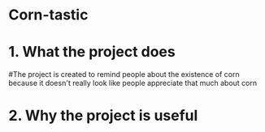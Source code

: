 # Corn-tastic
# 1. What the project does
#The project is created to remind people about the existence of corn because it doesn't really look like people appreciate that much about corn
# 2. Why the project is useful
